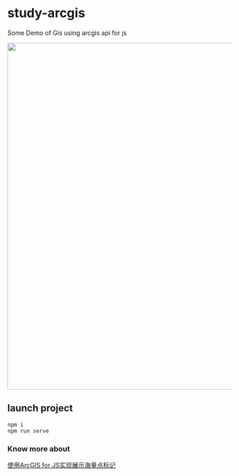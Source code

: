 # study-arcgis

Some Demo of Gis using arcgis api for js

<img src="https://github.com/gyrate/study-arcgis/blob/main/public/static/images/gif/demo1.gif" width="780"/>

## launch project
```
npm i
npm run serve

```

### Know more about

[使用ArcGIS for JS实现展示海量点标记](https://juejin.cn/post/6977363205307760677)